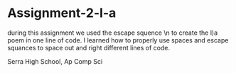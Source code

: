 # Assignment-2-l-a
during this assignment we used the escape squence \n to create the l)a poem in one line of code. I learned how to properly use spaces and escape squances to space out and right different lines of code.

Serra High School, Ap Comp Sci
